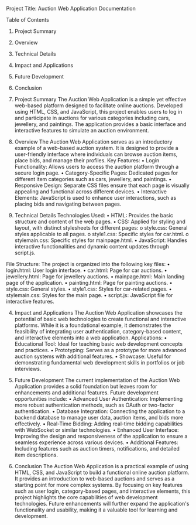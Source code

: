 Project Title:  Auction Web Application Documentation

Table of Contents
1.	Project Summary
2.	Overview
3.	Technical Details
4.	Impact and Applications
5.	Future Development
6.	Conclusion
  
1. Project Summary
The Auction Web Application is a simple yet effective web-based platform designed to facilitate online auctions. Developed using HTML, CSS, and JavaScript, this project enables users to log in and participate in auctions for various categories including cars, jewellery, and paintings. The application provides a basic interface and interactive features to simulate an auction environment.

2. Overview
The Auction Web Application serves as an introductory example of a web-based auction system. It is designed to provide a user-friendly interface where individuals can browse auction items, place bids, and manage their profiles.
Key Features:
•	Login Functionality: Allows users to access the auction platform through a secure login page.
•	Category-Specific Pages: Dedicated pages for different item categories such as cars, jewellery, and paintings.
•	Responsive Design: Separate CSS files ensure that each page is visually appealing and functional across different devices.
•	Interactive Elements: JavaScript is used to enhance user interactions, such as placing bids and navigating between pages.

3. Technical Details
Technologies Used:
•	HTML: Provides the basic structure and content of the web pages.
•	CSS: Applied for styling and layout, with distinct stylesheets for different pages:
o	style.css: General styles applicable to all pages.
o	style1.css: Specific styles for car.html.
o	stylemain.css: Specific styles for mainpage.html.
•	JavaScript: Handles interactive functionalities and dynamic content updates through script.js.

File Structure:
The project is organized into the following key files:
•	login.html: User login interface.
•	car.html: Page for car auctions.
•	jewellery.html: Page for jewellery auctions.
•	mainpage.html: Main landing page of the application.
•	painting.html: Page for painting auctions.
•	style.css: General styles.
•	style1.css: Styles for car-related pages.
•	stylemain.css: Styles for the main page.
•	script.js: JavaScript file for interactive features.

4. Impact and Applications
The Auction Web Application showcases the potential of basic web technologies to create functional and interactive platforms. While it is a foundational example, it demonstrates the feasibility of integrating user authentication, category-based content, and interactive elements into a web application.
Applications:
•	Educational Tool: Ideal for teaching basic web development concepts and practices.
•	Prototyping: Serves as a prototype for more advanced auction systems with additional features.
•	Showcase: Useful for demonstrating fundamental web development skills in portfolios or job interviews.

5. Future Development
The current implementation of the Auction Web Application provides a solid foundation but leaves room for enhancements and additional features. Future development opportunities include:
•	Advanced User Authentication: Implementing more robust authentication methods, such as OAuth or two-factor authentication.
•	Database Integration: Connecting the application to a backend database to manage user data, auction items, and bids more effectively.
•	Real-Time Bidding: Adding real-time bidding capabilities with WebSocket or similar technologies.
•	Enhanced User Interface: Improving the design and responsiveness of the application to ensure a seamless experience across various devices.
•	Additional Features: Including features such as auction timers, notifications, and detailed item descriptions.

6. Conclusion
The Auction Web Application is a practical example of using HTML, CSS, and JavaScript to build a functional online auction platform. It provides an introduction to web-based auctions and serves as a starting point for more complex systems. By focusing on key features such as user login, category-based pages, and interactive elements, this project highlights the core capabilities of web development technologies. Future enhancements will further expand the application's functionality and usability, making it a valuable tool for learning and development.

